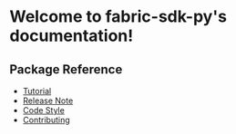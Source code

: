 Welcome to fabric-sdk-py's documentation!
=========================================

## Package Reference

* [Tutorial](tutorial.md)
* [Release Note](release_note.md)
* [Code Style](code_style.md)
* [Contributing](CONTRIBUTING.md)